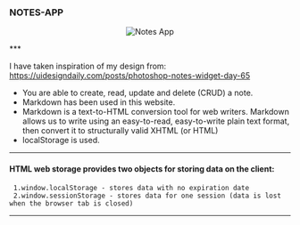 ### NOTES-APP

<p align="center">
 <img src="" alt="Notes App">
 </p>
***


I have taken inspiration of my design from: https://uidesigndaily.com/posts/photoshop-notes-widget-day-65 <br />
   * You are able to create, read, update and delete (CRUD) a note. <br />
   * Markdown has been used in this website. <br />
   * Markdown is a text-to-HTML conversion tool for web writers. Markdown allows us to write using an easy-to-read, easy-to-write plain text format, then convert it to     structurally valid XHTML (or HTML) <br />
   * localStorage is used.<br />

***


 #### HTML web storage provides two objects for storing data on the client:
     1.window.localStorage - stores data with no expiration date 
     2.window.sessionStorage - stores data for one session (data is lost when the browser tab is closed)
 ***
 
 
     

